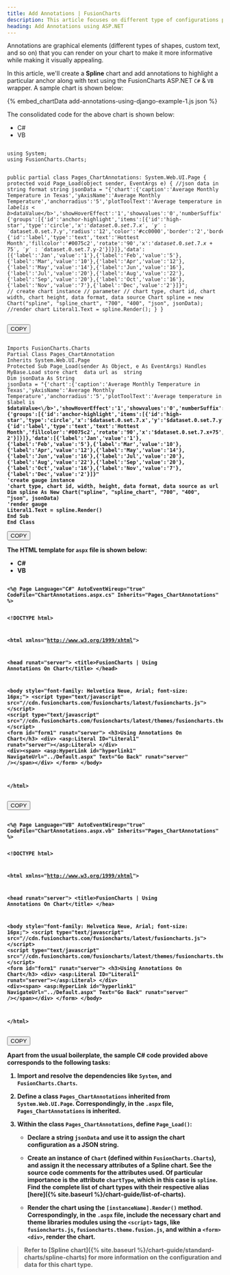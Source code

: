 ```yaml
---
title: Add Annotations | FusionCharts
description: This article focuses on different type of configurations possible using ASP.NET.
heading: Add Annotations using ASP.NET
---
```


Annotations are graphical elements (different types of shapes, custom text, and so on) that you can render on your chart to make it more informative while making it visually appealing.

In this article, we'll create a __Spline__ chart and add annotations to highlight a particular anchor along with text using the FusionCharts ASP.NET `C#` & `VB` wrapper. A sample chart is shown below:

{% embed_chartData add-annotations-using-django-example-1.js json %}

The consolidated code for the above chart is shown below:

<div class="code-wrapper">
<ul class='code-tabs extra-tabs'>
    <li class='active'><a data-toggle='csharp'>C#</a></li>
    <li><a data-toggle='vb'>VB</a></li>
</ul>
<div class='tab-content extra-tabs'>

<div class='tab csharp-tab active'>
<pre><code class="custom-hlc language-javascript">
using System;
using FusionCharts.Charts;

public partial class Pages_ChartAnnotations: System.Web.UI.Page {
    protected void Page_Load(object sender, EventArgs e) {
        //json data in string format
        string jsonData = "{'chart':{'caption':'Average Monthly Temperature in Texas','yAxisName':'Average Monthly Temperature','anchorradius':'5','plotToolText':'Average temperature in $label is <b>$dataValue<\/b>','showHoverEffect':'1','showvalues':'0','numberSuffix':'°C','theme':'fusion','anchorBgColor':'#72D7B2','paletteColors':'#72D7B2'},'annotations':{'groups':[{'id':'anchor-highlight','items':[{'id':'high-star','type':'circle','x':'$dataset.0.set.7.x','y':'$dataset.0.set.7.y','radius':'12','color':'#cc0000','border':'2','borderColor':'#0075c2'},{'id':'label','type':'text','text':'Hottest Month','fillcolor':'#0075c2','rotate':'90','x':'$dataset.0.set.7.x+75','y':'$dataset.0.set.7.y-2'}]}]},'data':[{'label':'Jan','value':'1'},{'label':'Feb','value':'5'},{'label':'Mar','value':'10'},{'label':'Apr','value':'12'},{'label':'May','value':'14'},{'label':'Jun','value':'16'},{'label':'Jul','value':'20'},{'label':'Aug','value':'22'},{'label':'Sep','value':'20'},{'label':'Oct','value':'16'},{'label':'Nov','value':'7'},{'label':'Dec','value':'2'}]}";
        // create chart instance
        // parameter
        // chart type, chart id, chart width, chart height, data format, data source
        Chart spline = new Chart("spline", "spline_chart", "700", "400", "json", jsonData);
        //render chart
        Literal1.Text = spline.Render();
    }
}
</code></pre>
<button class='btn btn-outline-secondary btn-copy' title='Copy to Clipboard'>COPY</button>
</div>

<div class='tab vb-tab'>
<pre><code class="custom-hlc language-javascript">
Imports FusionCharts.Charts
Partial Class Pages_ChartAnnotation
Inherits System.Web.UI.Page
Protected Sub Page_Load(sender As Object, e As EventArgs) Handles MyBase.Load store chart  data url as  string
Dim jsonData As String
jsonData = "{'chart':{'caption':'Average Monthly Temperature in Texas','yAxisName':'Average Monthly Temperature','anchorradius':'5','plotToolText':'Average temperature in $label is <b>$dataValue<\/b>','showHoverEffect':'1','showvalues':'0','numberSuffix':'°C','theme':'fusion','anchorBgColor':'#72D7B2','paletteColors':'#72D7B2'},'annotations':{'groups':[{'id':'anchor-highlight','items':[{'id':'high-star','type':'circle','x':'$dataset.0.set.7.x','y':'$dataset.0.set.7.y','radius':'12','color':'#cc0000','border':'2','borderColor':'#0075c2'},{'id':'label','type':'text','text':'Hottest Month','fillcolor':'#0075c2','rotate':'90','x':'$dataset.0.set.7.x+75','y':'$dataset.0.set.7.y-2'}]}]},'data':[{'label':'Jan','value':'1'},{'label':'Feb','value':'5'},{'label':'Mar','value':'10'},{'label':'Apr','value':'12'},{'label':'May','value':'14'},{'label':'Jun','value':'16'},{'label':'Jul','value':'20'},{'label':'Aug','value':'22'},{'label':'Sep','value':'20'},{'label':'Oct','value':'16'},{'label':'Nov','value':'7'},{'label':'Dec','value':'2'}]}"
'create gauge instance
'chart type, chart id, width, height, data format, data source as url
Dim spline As New Chart("spline", "spline_chart", "700", "400", "json", jsonData)
'render gauge
Literal1.Text = spline.Render()
End Sub
End Class
</code></pre>
<button class='btn btn-outline-secondary btn-copy' title='Copy to Clipboard'>COPY</button>
</div>

</div>
</div>

The HTML template for `aspx` file is shown below:

<div class="code-wrapper">
<ul class='code-tabs extra-tabs'>
    <li class='active'><a data-toggle='csharp'>C#</a></li>
    <li><a data-toggle='vb'>VB</a></li>
</ul>
<div class='tab-content extra-tabs'>

<div class='tab csharp-tab active'>
<pre><code class="custom-hlc language-javascript">
&lt;%@ Page Language="C#" AutoEventWireup="true" CodeFile="ChartAnnotations.aspx.cs" Inherits="Pages_ChartAnnotations" %&gt;

&lt;!DOCTYPE html&gt;

&lt;html xmlns="http://www.w3.org/1999/xhtml"&gt;

&lt;head runat="server"&gt;
    &lt;title&gt;FusionCharts | Using Annotations On Chart&lt;/title&gt;
&lt;/head&gt;

&lt;body style="font-family: Helvetica Neue, Arial; font-size: 16px;"&gt;
    &lt;script type="text/javascript" src="//cdn.fusioncharts.com/fusioncharts/latest/fusioncharts.js"&gt;&lt;/script&gt;
    &lt;script type="text/javascript" src="//cdn.fusioncharts.com/fusioncharts/latest/themes/fusioncharts.theme.fusion.js"&gt;&lt;/script&gt;
    &lt;form id="form1" runat="server"&gt;
        &lt;h3&gt;Using Annotations On Chart&lt;/h3&gt;
        &lt;div&gt;
            &lt;asp:Literal ID="Literal1" runat="server"&gt;&lt;/asp:Literal&gt;
        &lt;/div&gt;
        &lt;div&gt;&lt;span&gt;
                &lt;asp:HyperLink id="hyperlink1" NavigateUrl="../Default.aspx" Text="Go Back" runat="server" /&gt;&lt;/span&gt;&lt;/div&gt;
    &lt;/form&gt;
&lt;/body&gt;

&lt;/html&gt;
</code></pre>
<button class='btn btn-outline-secondary btn-copy' title='Copy to Clipboard'>COPY</button>
</div>

<div class='tab vb-tab'>
<pre><code class="custom-hlc language-javascript">
&lt;%@ Page Language="VB" AutoEventWireup="true" CodeFile="ChartAnnotations.aspx.vb" Inherits="Pages_ChartAnnotations" %&gt;

&lt;!DOCTYPE html&gt;

&lt;html xmlns="http://www.w3.org/1999/xhtml"&gt;

&lt;head runat="server"&gt;
    &lt;title&gt;FusionCharts | Using Annotations On Chart&lt;/title&gt;
&lt;/hea&gt;

&lt;body style="font-family: Helvetica Neue, Arial; font-size: 16px;"&gt;
    &lt;script type="text/javascript" src="//cdn.fusioncharts.com/fusioncharts/latest/fusioncharts.js"&gt;&lt;/script&gt;
    &lt;script type="text/javascript" src="//cdn.fusioncharts.com/fusioncharts/latest/themes/fusioncharts.theme.fusion.js"&gt;&lt;/script&gt;
    &lt;form id="form1" runat="server"&gt;
        &lt;h3&gt;Using Annotations On Chart&lt;/h3&gt;
        &lt;div&gt;
            &lt;asp:Literal ID="Literal1" runat="server"&gt;&lt;/asp:Literal&gt;
        &lt;/div&gt;
        &lt;div&gt;&lt;span&gt;
                &lt;asp:HyperLink id="hyperlink1" NavigateUrl="../Default.aspx" Text="Go Back" runat="server" /&gt;&lt;/span&gt;&lt;/div&gt;
    &lt;/form&gt;
&lt;/body&gt;

&lt;/html&gt;
</code></pre>
<button class='btn btn-outline-secondary btn-copy' title='Copy to Clipboard'>COPY</button>
</div>

</div>
</div>

Apart from the usual boilerplate, the sample C# code provided above corresponds to the following tasks:

1. Import and resolve the dependencies like `System`, and  `FusionCharts.Charts`.

2. Define a class `Pages_ChartAnnotations` inherited from `System.Web.UI.Page`. Correspondingly, in the `.aspx` file, `Pages_ChartAnnotations` is inherited. 

3. Within the class `Pages_ChartAnnotations`, define `Page_Load()`: 

    * Declare a string `jsonData` and use it to assign the chart configuration as a JSON string.

    * Create an instance of `Chart` (defined within `FusionCharts.Charts`), and assign it the necessary attributes of a Spline chart. See the source code comments for the attributes used. Of particular importance is the attribute `chartType`, which in this case is `spline`. Find the complete list of chart types with their respective alias [here]({% site.baseurl %}/chart-guide/list-of-charts).

    * Render the chart using the `[instanceName].Render()` method. Correspondingly, in the `.aspx` file, include the necessary chart and theme libraries modules using the `<script>` tags, like `fusioncharts.js`, `fusioncharts.theme.fusion.js`, and within a `<form><div>`, render the chart.

> Refer to [Spline chart]({% site.baseurl %}/chart-guide/standard-charts/spline-charts) for more information on the configuration and data for this chart type.